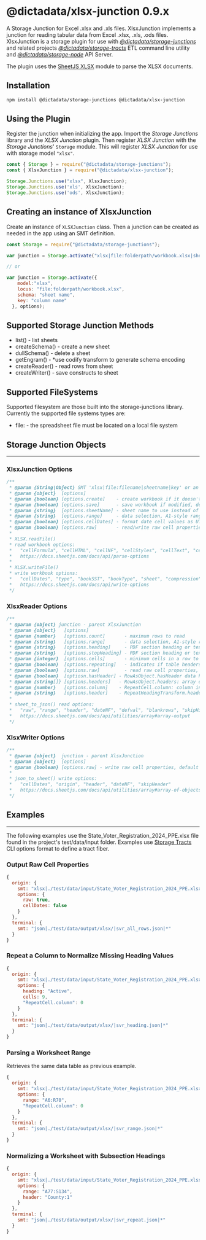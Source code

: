 # @dictadata/xlsx-junction 0.9.x

A Storage Junction for Excel .xlsx and .xls files.
XlsxJunction implements a junction for reading tabular data from Excel .xlsx, .xls, .ods files.  XlsxJunction is a storage plugin for use with [_@dictadata/storage-junctions_](https://github.com/dictadata/storage-junctions) and related projects [_@dictadata/storage-tracts_](https://github.com/dictadata/storage-tracts) ETL command line utility and [_@dictadata/storage-node_](https://github.com/dictadata/storage-node) API Server.

The plugin uses the [SheetJS XLSX](https://docs.sheetjs.com/) module to parse the XLSX documents.

## Installation

```bash
npm install @dictadata/storage-junctions @dictadata/xlsx-junction
```

## Using the Plugin

Register the junction when initializing the app. Import the _Storage Junctions_ library and the _XLSX Junction_ plugin.  Then register _XLSX Junction_ with the _Storage Junctions_' `Storage` module. This will register _XLSX Junction_ for use with storage model `"xlsx"`.

```javascript
const { Storage } = require("@dictadata/storage-junctions");
const { XlsxJunction } = require("@dictadata/xlsx-junction");

Storage.Junctions.use("xlsx", XlsxJunction);
Storage.Junctions.use('xls', XlsxJunction);
Storage.Junctions.use('ods', XlsxJunction);
```

## Creating an instance of XlsxJunction

Create an instance of `XLSXJunction` class. Then a junction can be created as needed in the app using an SMT definition.

```javascript
const Storage = require("@dictadata/storage-junctions");

var junction = Storage.activate("xlsx|file:folderpath/workbook.xlsx|sheet name|*", options);

// or

var junction = Storage.activate({
    model:"xlsx",
    locus: "file:folderpath/workbook.xlsx",
    schema: "sheet name",
    key: "column name"
  }, options);
```

## Supported Storage Junction Methods

- list() - list sheets
- createSchema() - create a new sheet
- dullSchema() - delete a sheet
- getEngram() - *use codify transform to generate schema encoding
- createReader() - read rows from sheet
- createWriter() - save constructs to sheet

## Supported FileSystems

Supported filesystem are those built into the storage-junctions library.  Currently the supported file systems types are:

- file: - the spreadsheet file must be located on a local file system

## Storage Junction Objects

---

### XlsxJunction Options

```javascript
/**
 * @param {String|Object} SMT 'xlsx|file:filename|sheetname|key' or an Engram object
 * @param {object}  [options]
 * @param {boolean} [options.create]    - create workbook if it doesn't exist, default false
 * @param {boolean} [options.save]      - save workbook if modified, default false
 * @param {string}  [options.sheetName] - sheet name to use instead of SMT.schema, default none
 * @param {string}  [options.range]     - data selection, A1-style range, e.g. "A3:M24", default all rows/columns
 * @param {boolean} [options.cellDates] - format date cell values as UTC strings, default true
 * @param {boolean} [options.raw]       - read/write raw cell properties, default false
 *
 * XLSX.readFile()
 * read workbook options:
 *   "cellFormula", "cellHTML", "cellNF", "cellStyles", "cellText", "cellDates"
 *   https://docs.sheetjs.com/docs/api/parse-options
 *
 * XLSX.writeFile()
 * write workbook options:
 *   "cellDates", "type", "bookSST", "bookType", "sheet", "compression", "Props", "themeXLSX", "ignoreEC"
 *   https://docs.sheetjs.com/docs/api/write-options
 */
```

### XlsxReader Options

```javascript
/**
 * @param {object} junction - parent XlsxJunction
 * @param {object}   [options]
 * @param {number}   [options.count]       - maximum rows to read
 * @param {string}   [options.range]       - data selection, A1-style range, e.g. "A3:M24", default all rows/columns
 * @param {string}   [options.heading]     - PDF section heading or text before data table, default: none
 * @param {string}   [options.stopHeading] - PDF section heading or text after data table, default: none
 * @param {integer}  [options.cells]       - minimum cells in a row to include in output
 * @param {boolean}  [options.repeating]   - indicates if table headers are repeated on each page, default: false
 * @param {boolean}  [options.raw]         - read raw cell properties, default false
 * @param {boolean}  [optiosn.hasHeader] - RowAsObject.hasHeader data has a header row
 * @param {string[]} [options.headers]   - RowAsObject.headers: array of column names for data, default none, first table row contains names.
 * @param {number}   [options.column]    - RepeatCell.column: column index in row of cell to repeat, default 0
 * @param {string}   [options.header]    - RepeatHeadingTransform.header: field name to use for repeated heading, use suffix of :n to specify insert index (column)
 *
 * sheet_to_json() read options:
 *   "raw", "range", "header", "dateNF", "defval", "blankrows", "skipHidden", "UTC"
 *   https://docs.sheetjs.com/docs/api/utilities/array#array-output
 */
```

### XlsxWriter Options

```javascript
/**
 * @param {object}  junction - parent XlsxJunction
 * @param {object}  [options]
 * @param {boolean} [options.raw] - write raw cell properties, default false
 *
 * json_to_sheet() write options:
 *   "cellDates", "origin", "header", "dateNF", "skipHeader"
 *   https://docs.sheetjs.com/docs/api/utilities/array#array-of-objects-input
 */
```

## Examples

---

The following examples use the State_Voter_Registration_2024_PPE.xlsx file found in the project's test/data/input folder.
Examples use [Storage Tracts](https://github.com/dictadata/storage-tracts) CLI options format to define a tract fiber.

### Output Raw Cell Properties

```javascript
{
  origin: {
    smt: "xlsx|./test/data/input/State_Voter_Registration_2024_PPE.xlsx|in|*",
    options: {
      raw: true,
      cellDates: false
    }
  },
  terminal: {
    smt: "json|./test/data/output/xlsx/|svr_all_rows.json|*"
  }
}
```

### Repeat a Column to Normalize Missing Heading Values

```javascript
{
  origin: {
    smt: "xlsx|./test/data/input/State_Voter_Registration_2024_PPE.xlsx|in|*",
    options: {
      heading: "Active",
      cells: 9,
      "RepeatCell.column": 0
    }
  },
  terminal: {
    smt: "json|./test/data/output/xlsx/|svr_heading.json|*"
  }
}
```

### Parsing a Worksheet Range

Retrieves the same data table as previous example.

```javascript
{
  origin: {
    smt: "xlsx|./test/data/input/State_Voter_Registration_2024_PPE.xlsx|in|*",
    options: {
      range: "A6:R70",
      "RepeatCell.column": 0
    }
  },
  terminal: {
    smt: "json|./test/data/output/xlsx/|svr_range.json|*"
  }
}
```

### Normalizing a Worksheet with Subsection Headings

```javascript
{
  origin: {
    smt: "xlsx|./test/data/input/State_Voter_Registration_2024_PPE.xlsx|in|*",
    options: {
      range: "A77:S134",
      header: "County:1"
    }
  },
  terminal: {
    smt: "json|./test/data/output/xlsx/|svr_repeat.json|*"
  }
}
```
